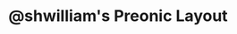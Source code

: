 ---
layout: layouts/keymapdb_entry.njk
OS: []
keymapAuthor: shwilliam
firmware: QMK
hasHomeRowMods: False
hasLetterOnThumb: False
keymapImage: https://user-images.githubusercontent.com/38357771/84585088-dc536380-adc0-11ea-8378-6fb8ffbc6a8d.png
keyCount: 60
keyboard: Preonic
baseLayouts: ["QWERTY"]
languages: ['English']
layerCount: 4
title: "@shwilliam's Preonic Layout"
isSplit: False
stagger: ortholinear
summary: 
keymapUrl: https://github.com/shwilliam/qmk_firmware/tree/master/keyboards/preonic/keymaps/shwilliam
writeup: https://github.com/shwilliam/qmk_firmware/tree/master/keyboards/preonic/keymaps/shwilliam/readme.md
---